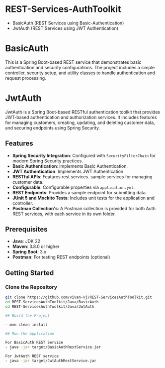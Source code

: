 
# REST-Services-AuthToolkit

-  BasicAuth (REST Services using Basic-Authentication) 
-  JwtAuth (REST Services using JWT Authentication)

# BasicAuth 
This is a Spring Boot-based REST service that demonstrates basic authentication and security configurations. The project includes a simple controller, security setup, and utility classes to handle authentication and request processing.

# JwtAuth
JwtAuth is a Spring Boot-based RESTful authentication toolkit that provides JWT-based authentication and authorization services. It includes features for managing customers, creating, updating, and deleting customer data, and securing endpoints using Spring Security.

## Features

- **Spring Security Integration**: Configured with `SecurityFilterChain` for modern Spring Security practices.
- **Basic Authentication**: Implements Basic Authentication.
- **JWT Authentication**: Implements JWT Authentication
- **RESTful APIs**: Features rest services. sample services for managing customer data.
- **Configurable**: Configurable properties via `application.yml`.
- **REST Endpoints**: Provides a sample endpoint for submitting data.
- **JUnit 5 and Mockito Tests**: Includes unit tests for the application and controller.
- **Postman Collection's**: A Postman collection is provided for both Auth REST services, with each service in its own folder.

## Prerequisites

- **Java**: JDK 22 
- **Maven**: 3.8.0 or higher
- **Spring Boot**: 3.x
- **Postman**: For testing REST endpoints (optional)

## Getting Started

### Clone the Repository

```bash
git clone https://github.com/vivan-vj/REST-ServicesAuthToolkit.git
cd REST-ServicesAuthToolkit/Java/BasicAuth
cd REST-ServicesAuthToolkit/Java/JwtAuth

## Build the Project

- mvn clean install

## Run the Application

For BasicAuth REST Service
- java -jar target/BasicAuthRestService.jar

For JwtAuth REST service
- java -jar target/JwtAuthRestService.jar


